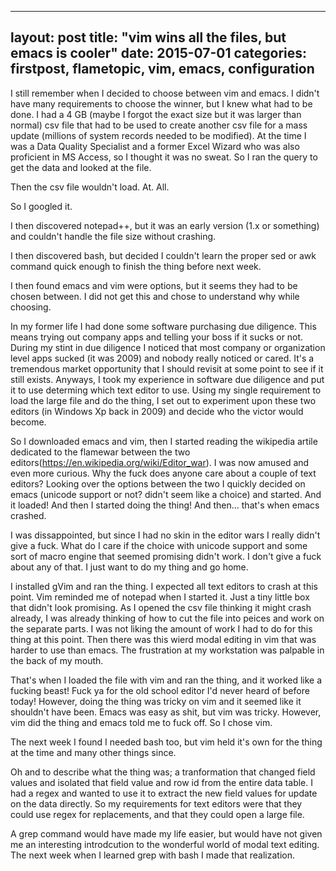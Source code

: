 ---
layout: post
title:  "vim wins all the files, but emacs is cooler"
date:   2015-07-01
categories: firstpost, flametopic, vim, emacs, configuration
--

I still remember when I decided to choose between vim and emacs.  I didn't have many requirements to choose the winner, but I knew what had to be done.  I had a 4 GB (maybe I forgot the exact size but it was larger than normal) csv file that had to be used to create another csv file for a mass update (millions of system records needed to be modified).  At the time I was a Data Quality Specialist and a former Excel Wizard who was also proficient in MS Access, so I thought it was no sweat.  So I ran the query to get the data and looked at the file.

Then the csv file wouldn't load.  At.  All.

So I googled it.

I then discovered notepad++, but it was an early version (1.x or something) and couldn't handle the file size without crashing.

I then discovered bash, but decided I couldn't learn the proper sed or awk command quick enough to finish the thing before next week.

I then found emacs and vim were options, but it seems they had to be chosen between.  I did not get this and chose to understand why while choosing.

In my former life I had done some software purchasing due diligence.  This means trying out company apps and telling your boss if it sucks or not.  During my stint in due diligence I noticed that most company or organization level apps sucked (it was 2009) and nobody really noticed or cared.  It's a tremendous market opportunity that I should revisit at some point to see if it still exists.  Anyways, I took my experience in software due diligence and put it to use determing which text editor to use.  Using my single requirement to load the large file and do the thing, I set out to experiment upon these two editors (in Windows Xp back in 2009) and decide who the victor would become.

So I downloaded emacs and vim, then I started reading the wikipedia artile dedicated to the flamewar between the two editors(https://en.wikipedia.org/wiki/Editor_war).  I was now amused and even more curious.  Why the fuck does anyone care about a couple of text editors?  Looking over the options between the two I quickly decided on emacs (unicode support or not?  didn't seem like a choice) and started.  And it loaded!  And then I started doing the thing!  And then... that's when emacs crashed.

I was dissappointed, but since I had no skin in the editor wars I really didn't give a fuck.  What do I care if the choice with unicode support and some sort of macro engine that seemed promising didn't work.  I don't give a fuck about any of that.  I just want to do my thing and go home.

I installed gVim and ran the thing.  I expected all text editors to crash at this point.  Vim reminded me of notepad when I started it.  Just a tiny little box that didn't look promising.  As I opened the csv file thinking it might crash already, I was already thinking of how to cut the file into peices and work on the separate parts.  I was not liking the amount of work I had to do for this thing at this point.  Then there was this wierd modal editing in vim that was harder to use than emacs.  The frustration at my workstation was palpable in the back of my mouth.

That's when I loaded the file with vim and ran the thing, and it worked like a fucking beast!  Fuck ya for the old school editor I'd never heard of before today!  However, doing the thing was tricky on vim and it seemed like it shouldn't have been.  Emacs was easy as shit, but vim was tricky.  However, vim did the thing and emacs told me to fuck off.  So I chose vim.

The next week I found I needed bash too, but vim held it's own for the thing at the time and many other things since.

Oh and to describe what the thing was; a tranformation that changed field values and isolated that field value and row id from the entire data table.  I had a regex and wanted to use it to extract the new field values for update on the data directly.  So my requirements for text editors were that they could use regex for replacements, and that they could open a large file.

A grep command would have made my life easier, but would have not given me an interesting introdcution to the wonderful world of modal text editing.  The next week when I learned grep with bash I made that realization.
